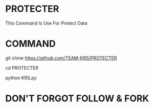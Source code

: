 # PROTECTER

This Command Is Use For Protect Data

# COMMAND

git clone https://github.com/TEAM-KRS/PROTECTER

cd PROTECTER

python KRS.py

# DON'T FORGOT FOLLOW & FORK
